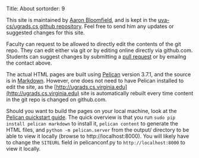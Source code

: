 Title: About
sortorder: 9

This site is maintained by [Aaron
Bloomfield](http://www.cs.virginia.edu/~asb), and is kept in the
[uva-cs/ugrads.cs github
repository](https://github.com/uva-cs/ugrads.cs).  Feel free to send
him any updates or suggested changes for this site.

Faculty can request to be allowed to directly edit the contents of the
git repo.  They can edit either via git or by editing online directly
via github.com.  Students can suggest changes by submitting a [pull
request](https://help.github.com/articles/about-pull-requests/) or by
emailng the contact above.

The actual HTML pages are built using
[Pelican](http://getpelican.com/) version 3.7.1, and the source is in
[Markdown](https://daringfireball.net/projects/markdown/syntax).
However, one does not need to have Pelican installed to edit the site,
as the [http://ugrads.cs.virginia.edu](http://ugrads.cs.virginia.edu)
site is automatically rebuilt every time content in the git repo is
changed on github.com.

Should you want to build the pages on your local machine, look at the
[Pelican quickstart
guide](http://docs.getpelican.com/en/3.7.1/quickstart.html).  The
quick overview is that you run `sudo pip install pelican markdown` to
install it, `pelican content` to generate the HTML files, and `python
-m pelican.server` from the output/ directory to be able to view it
locally (browse to http://localhost:8000).  You will likely have to
change the `SITEURL` field in pelicanconf.py to
`http://localhost:8000` to view it locally.

